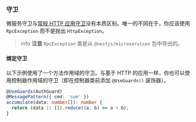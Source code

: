 ### 守卫

微服务守卫与[常规 HTTP 应用守卫](/guards)没有本质区别。唯一的不同在于，你应该使用 `RpcException` 而不是抛出 `HttpException`。

> info **注意** `RpcException` 类是从 `@nestjs/microservices` 包中导出的。

#### 绑定守卫

以下示例使用了一个方法作用域的守卫。与基于 HTTP 的应用一样，你也可以使用控制器作用域的守卫（即在控制器类前添加 `@UseGuards()` 装饰器）。

```typescript
@UseGuards(AuthGuard)
@MessagePattern({ cmd: 'sum' })
accumulate(data: number[]): number {
  return (data || []).reduce((a, b) => a + b);
}
```
